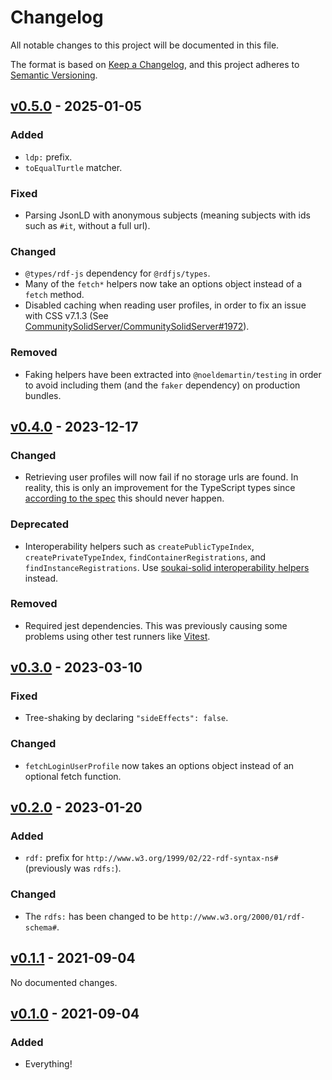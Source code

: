 # Changelog

All notable changes to this project will be documented in this file.

The format is based on [Keep a Changelog](https://keepachangelog.com/en/1.0.0/), and this project adheres to [Semantic Versioning](https://semver.org/spec/v2.0.0.html).

## [v0.5.0](https://github.com/NoelDeMartin/solid-utils/releases/tag/v0.5.0) - 2025-01-05

### Added

- `ldp:` prefix.
- `toEqualTurtle` matcher.

### Fixed

- Parsing JsonLD with anonymous subjects (meaning subjects with ids such as `#it`, without a full url).

### Changed

- `@types/rdf-js` dependency for `@rdfjs/types`.
- Many of the `fetch*` helpers now take an options object instead of a `fetch` method.
- Disabled caching when reading user profiles, in order to fix an issue with CSS v7.1.3 (See [CommunitySolidServer/CommunitySolidServer#1972](https://github.com/CommunitySolidServer/CommunitySolidServer/issues/1972)).

### Removed

- Faking helpers have been extracted into `@noeldemartin/testing` in order to avoid including them (and the `faker` dependency) on production bundles.

## [v0.4.0](https://github.com/NoelDeMartin/solid-utils/releases/tag/v0.4.0) - 2023-12-17

### Changed

- Retrieving user profiles will now fail if no storage urls are found. In reality, this is only an improvement for the TypeScript types since [according to the spec](https://solidproject.org/TR/protocol#storage-resource) this should never happen.

### Deprecated

- Interoperability helpers such as `createPublicTypeIndex`, `createPrivateTypeIndex`, `findContainerRegistrations`, and `findInstanceRegistrations`. Use [soukai-solid interoperability helpers](https://github.com/noeldemartin/soukai-solid#interoperability) instead.

### Removed

- Required jest dependencies. This was previously causing some problems using other test runners like [Vitest](https://vitest.dev/).

## [v0.3.0](https://github.com/NoelDeMartin/solid-utils/releases/tag/v0.3.0) - 2023-03-10

### Fixed

- Tree-shaking by declaring `"sideEffects": false`.

### Changed

- `fetchLoginUserProfile` now takes an options object instead of an optional fetch function.

## [v0.2.0](https://github.com/NoelDeMartin/solid-utils/releases/tag/v0.2.0) - 2023-01-20

### Added

- `rdf:` prefix for `http://www.w3.org/1999/02/22-rdf-syntax-ns#` (previously was `rdfs:`).

### Changed

- The `rdfs:` has been changed to be `http://www.w3.org/2000/01/rdf-schema#`.

## [v0.1.1](https://github.com/NoelDeMartin/solid-utils/releases/tag/v0.1.1) - 2021-09-04

No documented changes.

## [v0.1.0](https://github.com/NoelDeMartin/solid-utils/releases/tag/v0.1.0) - 2021-09-04

### Added

- Everything!
